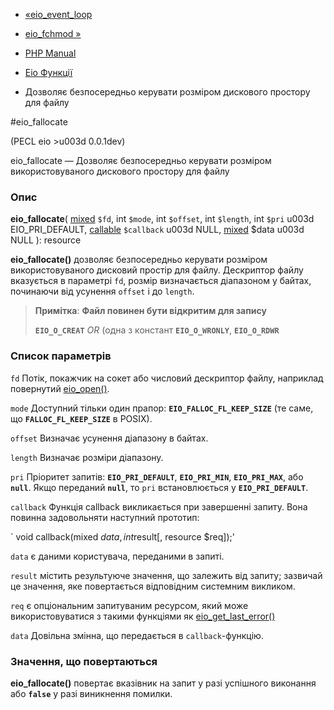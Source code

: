 - [«eio_event_loop](function.eio-event-loop.md)
- [eio_fchmod »](function.eio-fchmod.md)

- [PHP Manual](index.md)
- [Eio Функції](ref.eio.md)
- Дозволяє безпосередньо керувати розміром дискового
простору для файлу

#eio_fallocate

(PECL eio \>u003d 0.0.1dev)

eio_fallocate — Дозволяє безпосередньо керувати розміром використовуваного
дискового простору для файлу

### Опис

**eio_fallocate**(
[mixed](language.types.declarations.md#language.types.declarations.mixed)
`$fd`,
int `$mode`,
int `$offset`,
int `$length`,
int `$pri` u003d EIO_PRI_DEFAULT,
[callable](language.types.callable.md) `$callback` u003d NULL,
[mixed](language.types.declarations.md#language.types.declarations.mixed)
$data u003d NULL
): resource

**eio_fallocate()** дозволяє безпосередньо керувати розміром використовуваного
дисковий простір для файлу. Дескриптор файлу вказується в
параметрі `fd`, розмір визначається діапазоном у байтах, починаючи від
усунення `offset` і до `length`.

> **Примітка**: **Файл повинен бути відкритим для запису**
>
> **`EIO_O_CREAT`** *OR* (одна з констант **`EIO_O_WRONLY`**,
> **`EIO_O_RDWR`**

### Список параметрів

`fd`
Потік, покажчик на сокет або числовий дескриптор файлу, наприклад
повернутий [eio_open()](function.eio-open.md).

`mode`
Доступний тільки один прапор: **`EIO_FALLOC_FL_KEEP_SIZE`** (те саме,
що **`FALLOC_FL_KEEP_SIZE`** в POSIX).

`offset`
Визначає усунення діапазону в байтах.

`length`
Визначає розміри діапазону.

`pri`
Пріоритет запитів: **`EIO_PRI_DEFAULT`**, **`EIO_PRI_MIN`**,
**`EIO_PRI_MAX`**, або **`null`**. Якщо переданий **`null`**, то `pri`
встановлюється у **`EIO_PRI_DEFAULT`**.

`callback`
Функція callback викликається при завершенні запиту. Вона повинна
задовольняти наступний прототип:

` void callback(mixed $data, int $result[, resource $req]);'

`data`
є даними користувача, переданими в запиті.

`result`
містить результуюче значення, що залежить від запиту; зазвичай це
значення, яке повертається відповідним системним викликом.

`req`
є опціональним запитуваним ресурсом, який може
використовуватися з такими функціями як
[eio_get_last_error()](function.eio-get-last-error.md)

`data`
Довільна змінна, що передається в `callback`-функцію.

### Значення, що повертаються

**eio_fallocate()** повертає вказівник на запит у разі успішного
виконання або **`false`** у разі виникнення помилки.
